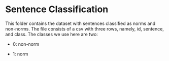 # Sentence Classification

This folder contains the dataset with sentences classified as norms and non-norms.
The file consists of a csv with three rows, namely, id, sentence, and class.
The classes we use here are two:

- 0: non-norm

- 1: norm